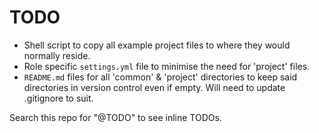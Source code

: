 # TODO

* Shell script to copy all example project files to where they would normally reside.
* Role specific ```settings.yml``` file to minimise the need for 'project' files.
* ```README.md``` files for all 'common' & 'project' directories to keep said directories in version control even if empty. Will need to update .gitignore to suit.

Search this repo for "@TODO" to see inline TODOs.